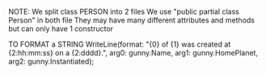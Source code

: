 
NOTE:
We split class PERSON into 2 files
We use "public partial class Person" in both file
They may have many different attributes and methods but can only have 1 constructor

TO FORMAT a STRING
WriteLine(format: 
        "{0} of {1} was created at {2:hh:mm:ss} on a {2:dddd}.",
        arg0: gunny.Name,
        arg1: gunny.HomePlanet,
        arg2: gunny.Instantiated);